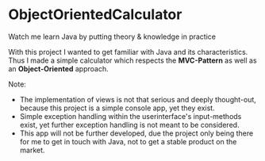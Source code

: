 # ObjectOrientedCalculator
Watch me learn Java by putting theory &amp; knowledge in practice  

With this project I wanted to get familiar with Java and its characteristics.  
Thus I made a simple calculator which respects the **MVC-Pattern** as well as an **Object-Oriented** approach.  

Note:  
- The implementation of views is not that serious and deeply thought-out, because this project is a simple console app, yet they exist.
- Simple exception handling within the userinterface's input-methods exist, yet further exception handling is not meant to be considered.
- This app will not be further developed, due the project only being there for me to get in touch with Java, not to get a stable product on the market.
